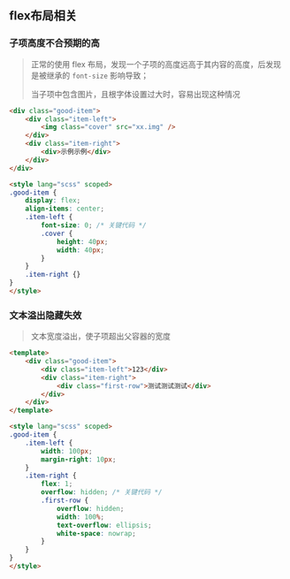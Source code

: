 ## flex布局相关



### 子项高度不合预期的高

> 正常的使用 flex 布局，发现一个子项的高度远高于其内容的高度，后发现是被继承的 `font-size` 影响导致；
>
> 当子项中包含图片，且根字体设置过大时，容易出现这种情况

```html
<div class="good-item">
    <div class="item-left">
        <img class="cover" src="xx.img" />
    </div>
    <div class="item-right">
        <div>示例示例</div>
    </div>
</div>

<style lang="scss" scoped>
.good-item {
    display: flex;
    align-items: center;
    .item-left {
        font-size: 0; /* 关键代码 */
        .cover {
            height: 40px;
            width: 40px;
        }
    }
    .item-right {}
}
</style>
```



### 文本溢出隐藏失效

> 文本宽度溢出，使子项超出父容器的宽度

```html
<template>
    <div class="good-item">
        <div class="item-left">123</div>
        <div class="item-right">
            <div class="first-row">测试测试测试</div>
        </div>
    </div>
</template>

<style lang="scss" scoped>
.good-item {
    .item-left {
        width: 100px;
        margin-right: 10px;
    }
    .item-right {
        flex: 1;
        overflow: hidden; /* 关键代码 */
        .first-row {
            overflow: hidden;
            width: 100%;
            text-overflow: ellipsis;
            white-space: nowrap;
        }
    }
}
</style>
```

